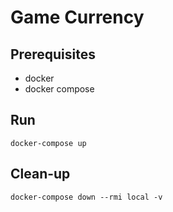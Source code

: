 # Game Currency

## Prerequisites
- docker
- docker compose

## Run
```
docker-compose up
```

## Clean-up
```
docker-compose down --rmi local -v
```